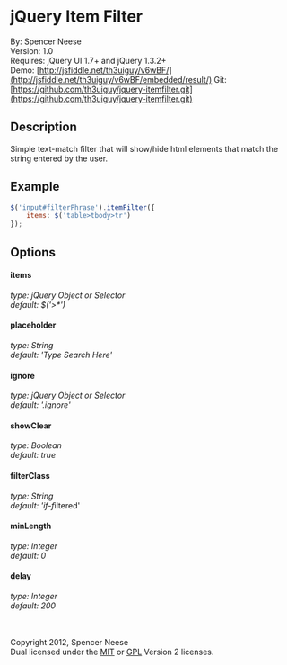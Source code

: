jQuery Item Filter
====================
By: Spencer Neese   
Version: 1.0   
Requires: jQuery UI 1.7+ and jQuery 1.3.2+   
Demo: [http://jsfiddle.net/th3uiguy/v6wBF/](http://jsfiddle.net/th3uiguy/v6wBF/embedded/result/)
Git: [https://github.com/th3uiguy/jquery-itemfilter.git](https://github.com/th3uiguy/jquery-itemfilter.git)   


Description
---------------------
Simple text-match filter that will show/hide html elements that match the string entered by the user.




Example
---------------------
```js
$('input#filterPhrase').itemFilter({
	items: $('table>tbody>tr')
});
```



Options
---------------------
#### items ####
*type: jQuery Object or Selector*   
*default: $('>\*')*

#### placeholder ####
*type: String*   
*default: 'Type Search Here'*

#### ignore ####
*type: jQuery Object or Selector*   
*default: '.ignore'*

#### showClear ####
*type: Boolean*   
*default: true*

#### filterClass ####
*type: String*   
*default: 'if-f*iltered'

#### minLength ####
*type: Integer*   
*default: 0*

#### delay ####
*type: Integer*   
*default: 200*



<br /><br />
Copyright 2012, Spencer Neese   
Dual licensed under the 
[MIT](https://raw.github.com/th3uiguy/jquery-itemfilter/master/MIT-LICENSE.txt) or 
[GPL](https://raw.github.com/th3uiguy/jquery-itemfilter/master/GPL-LICENSE.txt) Version 2 licenses. 
